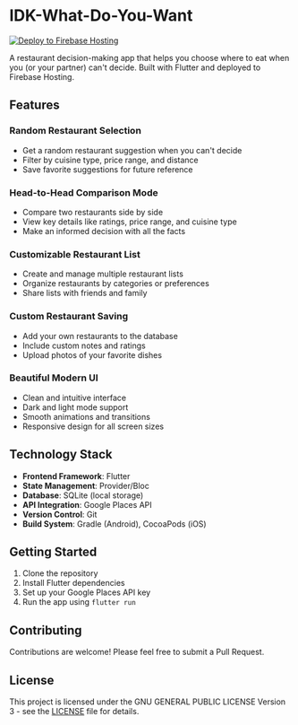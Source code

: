 # IDK-What-Do-You-Want

[![Deploy to Firebase Hosting](https://github.com/SpencerSmithSite/IDK-what-do-YOU-want/actions/workflows/firebase-hosting-merge.yml/badge.svg)](https://github.com/SpencerSmithSite/IDK-what-do-YOU-want/actions/workflows/firebase-hosting-merge.yml)

A restaurant decision-making app that helps you choose where to eat when you (or your partner) can't decide. Built with Flutter and deployed to Firebase Hosting.

## Features

### Random Restaurant Selection
- Get a random restaurant suggestion when you can't decide
- Filter by cuisine type, price range, and distance
- Save favorite suggestions for future reference

### Head-to-Head Comparison Mode
- Compare two restaurants side by side
- View key details like ratings, price range, and cuisine type
- Make an informed decision with all the facts

### Customizable Restaurant List
- Create and manage multiple restaurant lists
- Organize restaurants by categories or preferences
- Share lists with friends and family

### Custom Restaurant Saving
- Add your own restaurants to the database
- Include custom notes and ratings
- Upload photos of your favorite dishes

### Beautiful Modern UI
- Clean and intuitive interface
- Dark and light mode support
- Smooth animations and transitions
- Responsive design for all screen sizes

## Technology Stack

- **Frontend Framework**: Flutter
- **State Management**: Provider/Bloc
- **Database**: SQLite (local storage)
- **API Integration**: Google Places API
- **Version Control**: Git
- **Build System**: Gradle (Android), CocoaPods (iOS)

## Getting Started

1. Clone the repository
2. Install Flutter dependencies
3. Set up your Google Places API key
4. Run the app using `flutter run`

## Contributing

Contributions are welcome! Please feel free to submit a Pull Request.

## License

This project is licensed under the GNU GENERAL PUBLIC LICENSE Version 3 - see the [LICENSE](LICENSE) file for details.